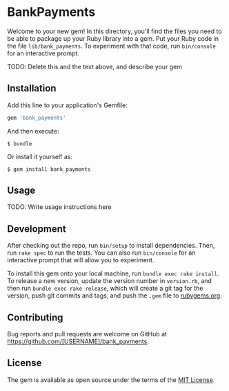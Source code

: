 # BankPayments

Welcome to your new gem! In this directory, you'll find the files you need to be able to package up your Ruby library into a gem. Put your Ruby code in the file `lib/bank_payments`. To experiment with that code, run `bin/console` for an interactive prompt.

TODO: Delete this and the text above, and describe your gem

## Installation

Add this line to your application's Gemfile:

```ruby
gem 'bank_payments'
```

And then execute:

    $ bundle

Or install it yourself as:

    $ gem install bank_payments

## Usage

TODO: Write usage instructions here

## Development

After checking out the repo, run `bin/setup` to install dependencies. Then, run `rake spec` to run the tests. You can also run `bin/console` for an interactive prompt that will allow you to experiment.

To install this gem onto your local machine, run `bundle exec rake install`. To release a new version, update the version number in `version.rb`, and then run `bundle exec rake release`, which will create a git tag for the version, push git commits and tags, and push the `.gem` file to [rubygems.org](https://rubygems.org).

## Contributing

Bug reports and pull requests are welcome on GitHub at https://github.com/[USERNAME]/bank_payments.


## License

The gem is available as open source under the terms of the [MIT License](http://opensource.org/licenses/MIT).

